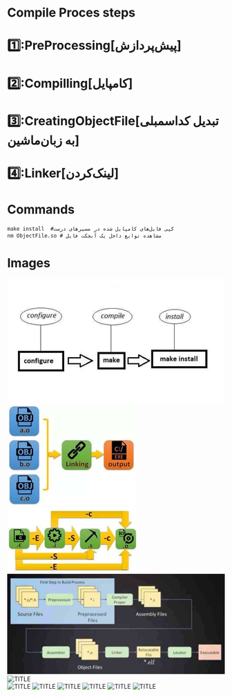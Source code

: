 # Compile Proces steps

# 1️⃣️:PreProcessing[پیش‌پردازش]

# 2️⃣️:Compilling[کامپایل]

# 3️⃣️:CreatingObjectFile[تبدیل کداسمبلی به زبان‌ماشین]

# 4️⃣️:Linker[لینک‌کردن]

# Commands

```shell
make install  #کپی فایل‌های کامپایل شده در مسیرهای درست
nm ObjectFile.so # مشاهده توابع داخل یک آبجکت فایل
```

# Images

![installSteps.jpg](../Files/Images/install.jpg "installSteps.jpg")
<br>
![Linker.jpg](../Files/Images/Linker.jpg "Linker")
<br>
![compilation.jpg](../Files/Images/compilation.jpg "compilation.jpg")
<br>
![CompilePhase.jpg](../Files/Images/CompilePhase.jpg "CompilePhase.jpg")
<br>
![](../Files/Images/XXXXXXXXXXXXXX.jpg "TITLE")
<br>
![](../Files/Images/XXXXXXXXXXXXXX.jpg "TITLE")
![](../Files/Images/XXXXXXXXXXXXXX.jpg "TITLE")
![](../Files/Images/XXXXXXXXXXXXXX.jpg "TITLE")
![](../Files/Images/XXXXXXXXXXXXXX.jpg "TITLE")
![](../Files/Images/XXXXXXXXXXXXXX.jpg "TITLE")
![](../Files/Images/XXXXXXXXXXXXXX.jpg "TITLE")